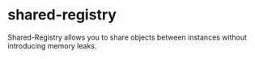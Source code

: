 # shared-registry
 Shared-Registry allows you to share objects between instances without introducing memory leaks.
